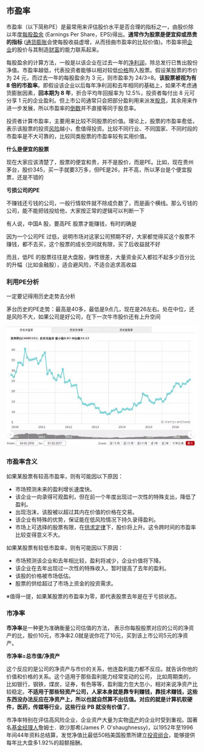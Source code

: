 ## 市盈率

市盈率（以下简称PE）是最常用来评估股价水平是否合理的指标之一，由股价除以年度[每股盈余](https://zh.wikipedia.org/wiki/每股盈餘) (Earnings Per Share，EPS)得出。**通常作为股票是便宜抑或昂贵的指标** ([通货膨胀](https://zh.wikipedia.org/wiki/通货膨胀)会使每股收益虚增，从而扭曲市盈率的比较价值)。市盈率把[企业](https://zh.wikipedia.org/wiki/企業)的股价与其制造[财富](https://zh.wikipedia.org/wiki/財富)的能力联系起来。

每股盈余的计算方法，一般是以该企业在过去一年的[净利润](https://zh.wikipedia.org/wiki/純利)，除总发行已售出股份净值。市盈率越低，代表投资者能够以相对较低[价格](https://zh.wikipedia.org/wiki/价格)购入股票。假设某股票的市价为 24 元，而过去一年的每股盈余为 3 元，则市盈率为 24/3=8。**该股票被视为有 8 倍的市盈率**。即假设该企业以后每年净利润和去年相同的基础上，如果不考虑通货膨胀因素，**回本期为 8 年**，折合平均年回报率为 12.5%，投资者每付出 8 元可分享 1 元的企业盈利。但上市公司通常只会把部分盈利用来派发[股息](https://zh.wikipedia.org/wiki/股息)，其余用来作进一步发展，所以市盈率的[倒数](https://zh.wikipedia.org/wiki/倒數)并不直接等同于股息率。

投资者计算市盈率，主要用来比较不同股票的价值。理论上，股票的市盈率愈低，表示该股票的投资[风险](https://zh.wikipedia.org/wiki/风险)越小，愈值得投资。比较不同行业、不同国家、不同时段的市盈率是不大可靠的，比较同类股票的市盈率较有实用价值。

**什么是便宜的股票**

现在大家应该清楚了，股票的便宜和贵，并不是股价，而是PE。比如，现在贵州茅台，股价345，买一手就要3万多，但PE是26，并不高，所以茅台是个便宜股票，还是不错的

**亏损公司的PE**

不赚钱还亏钱的公司，一般行情软件就不除成负数了，而是画个横线。那么亏钱的公司，能不能把钱投给他，大家按正常的逻辑可以判断一下

有人说，中国A 股，要高PE 股票才能赚钱，有时的确是

因为一个公司PE 过低，说明市场对这家公司预期不好，大家都觉得买这个股票不赚钱，都不去买，这个股票的成长空间就有限，买了后收益就不好

而且，低PE 的股票往往是大盘股，弹性很差，大量资金买入都拉不起多少百分比的升幅（比如金融股），适合避风险，不适合追求高收益

### 利用PE分析

一定要记得用历史走势去分析

茅台历史的PE走势：最高是40多，最低是9点几，现在是26左右。处在中位，还是风险不大，如果公司是好公司，在下一次牛市股价还有上升空间

![img](image/v2-b4be706f9a4a6c2f0189307a00121502_720w.jpg)

### 市盈率含义

如果某股票有较高市盈率，则有可能因以下原因：

- 市场预测未来的盈利增长速度快。
- 该企业一向录得可观盈利，但在前一个年度出现过一次性的特殊支出，降低了盈利。
- 出现泡沫，该股被以超过其内在价值的价格在交易。
- 该企业有特殊的优势，保证能在低风险情况下持久录得盈利。
- 市场上可选择的股票有限，在[供求定律](https://zh.wikipedia.org/wiki/供求定律)下，股价将上升。这令跨时间的市盈率比较变得意义不大。

如果某股票有较低市盈率，则有可能因以下原因：

- 市场预测该企业和去年相比较，盈利将减少，企业价值将下降。
- 该企业在去年出现过一次性的特殊收入，暂时提高了去年的盈利。
- 该股的价格被市场低估。
- 股票的供给超过了市场上资金的投资需求。

※值得一提，如果某股票的市盈率为零，即代表股票去年是在于亏损状态。

### 市净率

**市净率**是一种更为准确衡量公司估值的方法， 表示你每股股票对应的公司的净资产的比，股价10元，市净率2.0就是说你花了10元，买到该上市公司5元的净资产。

**市净率=总市值/净资产**

这个反应的是公司的净资产与市价的关系，他连盈利能力都不反应。就告诉你他的价值和价格的关系。这个适用于那些盈利能力经常变动的公司， 比如周期类的，比如银行，钢铁，煤炭，证券，有色等等，盈利能力忽大忽小，相对来说净资产比较稳定。**不适用于那些轻资产公司，人家本身就是靠专利赚钱，靠技术赚钱，这些东西没办法反应在净资产上，所以也就自然算不出估值。对应的就是计算机软硬件，医药，传媒等行业，这些行业 PB 就没有价值了**。

市净率特别在评估高风险企业，企业资产大量为实物[资产](https://zh.wikipedia.org/wiki/资产)的企业时受到重视。国著名[基金经理人](https://zh.wikipedia.org/wiki/基金经理)詹姆士．欧沙那希(James P. O'shaughnessy)，以1952年至1996年间44年资料总结算，发觉净值比最低50档美国股票所建立[投资组合](https://zh.wikipedia.org/wiki/投資組合)，能够提供每年比大盘多1.92%的超额报酬。